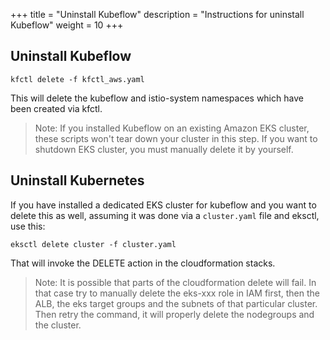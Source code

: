 +++
title = "Uninstall Kubeflow"
description = "Instructions for uninstall Kubeflow"
weight = 10
+++


## Uninstall Kubeflow

```
kfctl delete -f kfctl_aws.yaml
```
This will delete the kubeflow and istio-system namespaces which have been created via kfctl.

> Note: If you installed Kubeflow on an existing Amazon EKS cluster, these scripts won't tear down your cluster in this step. If you want to shutdown EKS cluster, you must manually delete it by yourself.

## Uninstall Kubernetes

If you have installed a dedicated EKS cluster for kubeflow and you want to delete this as well, assuming it was done via a `cluster.yaml` file and eksctl, use this:
```
eksctl delete cluster -f cluster.yaml
```
That will invoke the DELETE action in the cloudformation stacks.

> Note: It is possible that parts of the cloudformation delete will fail. In that case try to manually delete the eks-xxx role in IAM first, then the ALB, the eks target groups and the subnets of that particular cluster. Then retry the command, it will properly delete the nodegroups and the cluster.